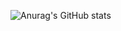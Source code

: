 


![Anurag's GitHub stats](https://github-readme-stats.vercel.app/api?username=manueldg&show=reviews,discussions_started,discussions_answered,prs_merged,prs_merged_percentage)


